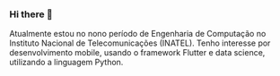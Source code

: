 ### Hi there 👋

Atualmente estou no nono período de Engenharia de Computação no Instituto Nacional de Telecomunicações (INATEL). Tenho interesse por desenvolvimento mobile, usando o framework Flutter e data science, utilizando a linguagem Python.

<!--
**wesley-marcos/wesley-marcos** is a ✨ _special_ ✨ repository because its `README.md` (this file) appears on your GitHub profile.

Here are some ideas to get you started:

- 🔭 I’m currently working on ...
- 🌱 I’m currently learning ...
- 👯 I’m looking to collaborate on ...
- 🤔 I’m looking for help with ...
- 💬 Ask me about ...
- 📫 How to reach me: ...
- 😄 Pronouns: ...
- ⚡ Fun fact: ...
-->
